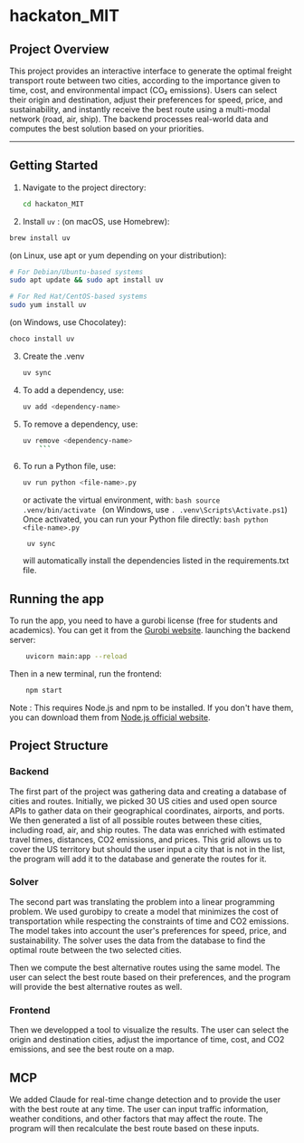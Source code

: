 # hackaton_MIT

## Project Overview

This project provides an interactive interface to generate the optimal freight transport route between two cities, according to the importance given to time, cost, and environmental impact (CO₂ emissions). Users can select their origin and destination, adjust their preferences for speed, price, and sustainability, and instantly receive the best route using a multi-modal network (road, air, ship). The backend processes real-world data and computes the best solution based on your priorities.

---

## Getting Started

1. Navigate to the project directory:
    ```bash
    cd hackaton_MIT
    ```

2. Install `uv` : 
(on macOS, use Homebrew):
```bash
brew install uv
```

(on Linux, use apt or yum depending on your distribution):
```bash
# For Debian/Ubuntu-based systems
sudo apt update && sudo apt install uv

# For Red Hat/CentOS-based systems
sudo yum install uv
```

(on Windows, use Chocolatey):
```bash
choco install uv
```

3. Create the .venv
    ```bash
    uv sync
    ```

4. To add a dependency, use:
    ```bash
    uv add <dependency-name>
    ```

5. To remove a dependency, use:
    ```bash
    uv remove <dependency-name>
        ```

6. To run a Python file, use:
    ```bash
    uv run python <file-name>.py
    ```
    or  activate the virtual environment, with:
        ```bash
        source .venv/bin/activate
        ```
    (on Windows, use `. .venv\Scripts\Activate.ps1`)                 
    Once activated, you can run your Python file directly:
        ```bash
        python <file-name>.py
        ```
    
        uv sync
    will automatically install the dependencies listed in the requirements.txt file.


## Running the app
To run the app, you need to have a gurobi license (free for students and academics). You can get it from the [Gurobi website](https://www.gurobi.com/downloads/).
launching the backend server:
```bash
    uvicorn main:app --reload
```
Then in a new terminal, run the frontend:
```bash
    npm start
```
Note : This requires Node.js and npm to be installed. If you don't have them, you can download them from [Node.js official website](https://nodejs.org/).


## Project Structure
### Backend
The first part of the project was gathering data and creating a database of cities and routes.
Initially, we picked 30 US cities and used open source APIs to gather data on their geographical coordinates, airports, and ports. We then generated a list of all possible routes between these cities, including road, air, and ship routes. The data was enriched with estimated travel times, distances, CO2 emissions, and prices.
This grid allows us to cover the US territory but should the user input a city that is not in the list, the program will add it to the database and generate the routes for it.


### Solver
The second part was translating the problem into a linear programming problem. We used gurobipy to create a model that minimizes the cost of transportation while respecting the constraints of time and CO2 emissions. The model takes into account the user's preferences for speed, price, and sustainability.
The solver uses the data from the database to find the optimal route between the two selected cities.

Then we compute the best alternative routes using the same model. The user can select the best route based on their preferences, and the program will provide the best alternative routes as well.

### Frontend
Then we developped a tool to visualize the results. The user can select the origin and destination cities, adjust the importance of time, cost, and CO2 emissions, and see the best route on a map. 

## MCP
We added Claude for real-time change detection and to provide the user with the best route at any time. The user can input traffic information, weather conditions, and other factors that may affect the route. The program will then recalculate the best route based on these inputs.